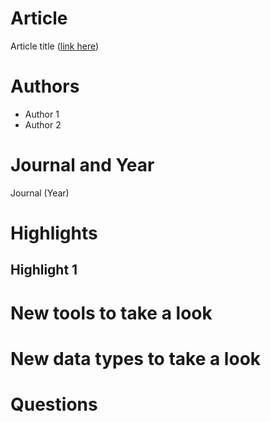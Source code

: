 # Article  
Article title ([link here](url_for_article))  

# Authors  
* Author 1  
* Author 2

# Journal and Year  
Journal (Year)  

# Highlights  
## Highlight 1

# New tools to take a look  

# New data types to take a look  

# Questions  
